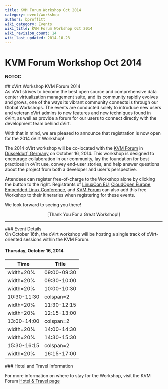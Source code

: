 ```yaml
---
title: KVM Forum Workshop Oct 2014
category: event/workshop
authors: bproffitt
wiki_category: Events
wiki_title: KVM Forum Workshop Oct 2014
wiki_revision_count: 14
wiki_last_updated: 2014-10-23
---
```


# KVM Forum Workshop Oct 2014

__NOTOC__

<div class="row">
<div class="offset1 span10">
## oVirt Workshop KVM Forum 2014

</div>
<div class="offset1 span7">
As oVirt strives to become the best open source and comprehensive data center virtualization management suite, and its community rapidly evolves and grows, one of the ways its vibrant community connects is through our Global Workshops. The events are conducted solely to introduce new users and veteran oVirt admins to new features and new techniques found in oVirt, as well as provide a forum for our users to connect directly with the development team behind oVirt.

With that in mind, we are pleased to announce that registration is now open for the 2014 oVirt Workshop!

The 2014 oVirt workshop will be co-located with the [KVM Forum](//events.linuxfoundation.org/events/kvm-forum) in [Düsseldorf, Germany](//ow.ly/BPSnM) on October 16, 2014. This workshop is designed to encourage collaboration in our community, lay the foundation for best practices in oVirt use, convey end-user stories, and help answer questions about the project from both a developer and user's perspective.

Attendees can register free-of-charge to the Workshop alone by clicking the button to the right. Registrants of [LinuxCon EU](http://events.linuxfoundation.org/events/linuxcon-europe/extend-the-experience/co-located-events), [CloudOpen Europe](http://events.linuxfoundation.org/events/cloudopen-europe/extend-the-experience/co-located-events), [Embedded Linux Conference](http://events.linuxfoundation.org/events/embedded-linux-conference-europe/extend-the-experience/co-located-events), and [KVM Forum](http://events.linuxfoundation.org/events/kvm-forum/extend-the-experience/co-located-events) can also add this free Workshop to their itineraries when registering for these events.

We look forward to seeing you there!

</div>
<div class="span3"  style="text-align:center">
<span class="btn btn-action btn-block">[Thank You For a Great Workshop!]</span>

</div>
</div>
<hr>
<div class="row">
<div class="span10 pad-sides">
### Event Details

</div>
<div class="span10 pad-sides">
On October 16th, the oVirt workshop will be hosting a single track of oVirt-oriented sessions within the KVM Forum.

#### Thursday, October 16, 2014

| Time                   | Title                                                                                           |
|------------------------|-------------------------------------------------------------------------------------------------|
| width=20%| 09:00-09:30 | width=80% | **Opening Remarks and [ What's New in oVirt 3.5](Whats new in 3.5.pdf)** |
| width=20%| 09:30-10:00 | width=80% | **OpenStack Integration**                                                           |
| width=20%| 10:00-10:30 | width=80% | **Foreman Integration**                                                             |
| 10:30-11:30            | colspan=2| Coffee Break                                                                         |
| width=20%| 11:30-12:15 | width=80% | **Docker Integration**                                                              |
| width=20%| 12:15-13:00 | width=80% | **oVirt Node**                                                                      |
| 13:00-14:00            | colspan=2| Lunch                                                                                |
| width=20%| 14:00-14:30 | width=80% | **User & Partner oVirt Stories**                                                    |
| width=20%| 14:30-15:30 | width=80% | **Live: Exploring oVirt**                                                           |
| 15:30-16:15            | colspan=2| Coffee Break                                                                         |
| width=20%| 16:15-17:00 | width=80% | **Future Directions for oVirt**                                                     |

</div>
</div>
<div class="row">
<div class="span10 pad-sides">
### Hotel and Travel Information

For more information on where to stay for the Workshop, visit the KVM Forum [Hotel & Travel page](http://events.linuxfoundation.org/events/kvm-forum/attend/hotel-and-travel)

</div>
</div>
<Category:Events>
